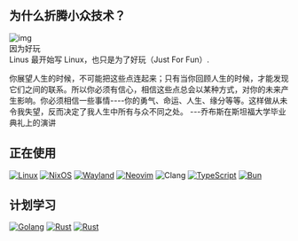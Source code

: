 ## 为什么折腾小众技术？  

![img](https://thiscute.world/posts/why-i-choose-niche-products/useless-work.jpg)  
因为好玩  
Linus 最开始写 Linux，也只是为了好玩（Just For Fun）.  

你展望人生的时候，不可能把这些点连起来；只有当你回顾人生的时候，才能发现它们之间的联系。所以你必须有信心，相信这些点总会以某种方式，对你的未来产生影响。你必须相信一些事情----你的勇气、命运、人生、缘分等等。这样做从未令我失望，反而决定了我人生中所有与众不同之处。
---乔布斯在斯坦福大学毕业典礼上的演讲  
## 正在使用  
[![Linux](https://img.shields.io/badge/Linux-FCC624?style=for-the-badge&logo=linux&logoColor=black)](https://github.com/torvalds/linux)
[![NixOS](https://img.shields.io/badge/NixOS-5277C3?style=for-the-badge&logo=nixos&logoColor=white)](https://github.com/NixOS/nixpkgs)
[![Wayland](https://img.shields.io/badge/wayland-FFBC00?style=for-the-badge&logo=wayland&logoColor=black)](https://gitlab.freedesktop.org/wayland/wayland)
[![Neovim](https://img.shields.io/badge/NeoVim-57A143?&style=for-the-badge&logo=neovim&logoColor=white)](https://github.com/nix-community/nixvim)
![Clang](https://img.shields.io/badge/Clang-A8B9CC?style=for-the-badge&logo=c&logoColor=black)
[![TypeScript](https://img.shields.io/badge/TypeScript-3178C6?style=for-the-badge&logo=tsnode&logoColor=white)](https://github.com/microsoft/TypeScript)
[![Bun](https://img.shields.io/badge/bun-000000?style=for-the-badge&logo=bun&logoColor=white)](https://github.com/oven-sh/bun)  
## 计划学习
[![Golang](https://img.shields.io/badge/Go-00ADD8?style=for-the-badge&logo=go&logoColor=white)](https://github.com/golang/go)
[![Rust](https://img.shields.io/badge/Rust-000000?style=for-the-badge&logo=rust&logoColor=white)](https://github.com/rust-lang/rust)
[![Rust](https://img.shields.io/badge/Blender-E87D0D?style=for-the-badge&logo=blender&logoColor=white)](https://projects.blender.org/blender/blender)
